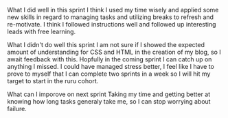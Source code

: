 What I did well in this sprint
I think I used my time wisely and applied some new skills in regard to managing tasks and utilizing breaks to refresh and re-motivate.
I think I followed instructions well and followed up interesting leads with free learning. 

What I didn't do well this sprint
I am not sure if I showed the expected amount of understanding for CSS and HTML in the creation of my blog, so I await feedback with this. Hopfully in the coming sprint I can catch up on anything I missed.
I could have managed stress better, I feel like I have to prove to myself that I can complete two sprints in a week so I will hit my target to start in the ruru cohort.

What can I imporove on next sprint
Taking my time and getting better at knowing how long tasks generaly take me, so I can stop worrying about failure. 

